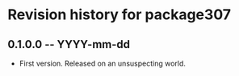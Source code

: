 # Revision history for package307

## 0.1.0.0 -- YYYY-mm-dd

* First version. Released on an unsuspecting world.
